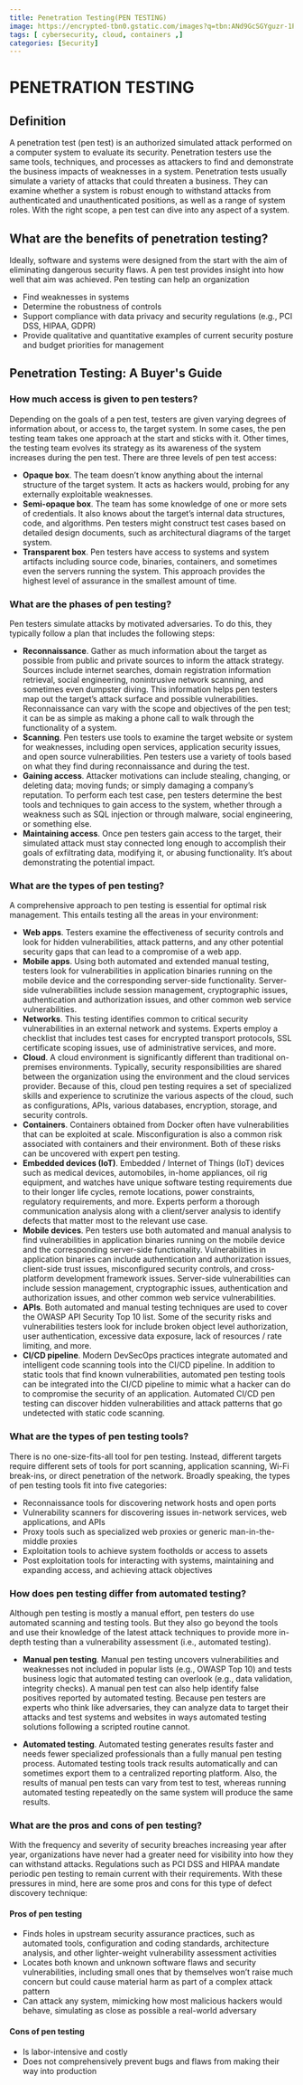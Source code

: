 ```yaml
---
title: Penetration Testing(PEN TESTING)
image: https://encrypted-tbn0.gstatic.com/images?q=tbn:ANd9GcSGYguzr-1PQ14veXvw8NG9L6a7ESoxzA_HSg&s
tags: [ cybersecurity, cloud, containers ,]
categories: [Security]
---
```


# PENETRATION TESTING

## Definition

A penetration test (pen test) is an authorized simulated attack performed on a computer system to evaluate its security. Penetration testers use the same tools, techniques, and processes as attackers to find and demonstrate the business impacts of weaknesses in a system. Penetration tests usually simulate a variety of attacks that could threaten a business. They can examine whether a system is robust enough to withstand attacks from authenticated and unauthenticated positions, as well as a range of system roles. With the right scope, a pen test can dive into any aspect of a system.

## What are the benefits of penetration testing?

Ideally, software and systems were designed from the start with the aim of eliminating dangerous security flaws. A pen test provides insight into how well that aim was achieved. Pen testing can help an organization

- Find weaknesses in systems
- Determine the robustness of controls
- Support compliance with data privacy and security regulations (e.g., PCI DSS, HIPAA, GDPR)
- Provide qualitative and quantitative examples of current security posture and budget priorities for management

## Penetration Testing: A Buyer's Guide

### How much access is given to pen testers?

Depending on the goals of a pen test, testers are given varying degrees of information about, or access to, the target system. In some cases, the pen testing team takes one approach at the start and sticks with it. Other times, the testing team evolves its strategy as its awareness of the system increases during the pen test. There are three levels of pen test access:

- **Opaque box**. The team doesn’t know anything about the internal structure of the target system. It acts as hackers would, probing for any externally exploitable weaknesses.
- **Semi-opaque box**. The team has some knowledge of one or more sets of credentials. It also knows about the target’s internal data structures, code, and algorithms. Pen testers might construct test cases based on detailed design documents, such as architectural diagrams of the target system.
- **Transparent box**. Pen testers have access to systems and system artifacts including source code, binaries, containers, and sometimes even the servers running the system. This approach provides the highest level of assurance in the smallest amount of time.

### What are the phases of pen testing?

Pen testers simulate attacks by motivated adversaries. To do this, they typically follow a plan that includes the following steps:

- **Reconnaissance**. Gather as much information about the target as possible from public and private sources to inform the attack strategy. Sources include internet searches, domain registration information retrieval, social engineering, nonintrusive network scanning, and sometimes even dumpster diving. This information helps pen testers map out the target’s attack surface and possible vulnerabilities. Reconnaissance can vary with the scope and objectives of the pen test; it can be as simple as making a phone call to walk through the functionality of a system.
- **Scanning**. Pen testers use tools to examine the target website or system for weaknesses, including open services, application security issues, and open source vulnerabilities. Pen testers use a variety of tools based on what they find during reconnaissance and during the test.
- **Gaining access**. Attacker motivations can include stealing, changing, or deleting data; moving funds; or simply damaging a company’s reputation. To perform each test case, pen testers determine the best tools and techniques to gain access to the system, whether through a weakness such as SQL injection or through malware, social engineering, or something else.
- **Maintaining access**. Once pen testers gain access to the target, their simulated attack must stay connected long enough to accomplish their goals of exfiltrating data, modifying it, or abusing functionality. It’s about demonstrating the potential impact.

### What are the types of pen testing?

A comprehensive approach to pen testing is essential for optimal risk management. This entails testing all the areas in your environment:

- **Web apps**. Testers examine the effectiveness of security controls and look for hidden vulnerabilities, attack patterns, and any other potential security gaps that can lead to a compromise of a web app.
- **Mobile apps**. Using both automated and extended manual testing, testers look for vulnerabilities in application binaries running on the mobile device and the corresponding server-side functionality. Server-side vulnerabilities include session management, cryptographic issues, authentication and authorization issues, and other common web service vulnerabilities.
- **Networks**. This testing identifies common to critical security vulnerabilities in an external network and systems. Experts employ a checklist that includes test cases for encrypted transport protocols, SSL certificate scoping issues, use of administrative services, and more.
- **Cloud**. A cloud environment is significantly different than traditional on-premises environments. Typically, security responsibilities are shared between the organization using the environment and the cloud services provider. Because of this, cloud pen testing requires a set of specialized skills and experience to scrutinize the various aspects of the cloud, such as configurations, APIs, various databases, encryption, storage, and security controls.
- **Containers**. Containers obtained from Docker often have vulnerabilities that can be exploited at scale. Misconfiguration is also a common risk associated with containers and their environment. Both of these risks can be uncovered with expert pen testing.
- **Embedded devices (IoT)**. Embedded / Internet of Things (IoT) devices such as medical devices, automobiles, in-home appliances, oil rig equipment, and watches have unique software testing requirements due to their longer life cycles, remote locations, power constraints, regulatory requirements, and more. Experts perform a thorough communication analysis along with a client/server analysis to identify defects that matter most to the relevant use case.
- **Mobile devices**. Pen testers use both automated and manual analysis to find vulnerabilities in application binaries running on the mobile device and the corresponding server-side functionality. Vulnerabilities in application binaries can include authentication and authorization issues, client-side trust issues, misconfigured security controls, and cross-platform development framework issues. Server-side vulnerabilities can include session management, cryptographic issues, authentication and authorization issues, and other common web service vulnerabilities.
- **APIs**. Both automated and manual testing techniques are used to cover the OWASP API Security Top 10 list. Some of the security risks and vulnerabilities testers look for include broken object level authorization, user authentication, excessive data exposure, lack of resources / rate limiting, and more.
- **CI/CD pipeline**. Modern DevSecOps practices integrate automated and intelligent code scanning tools into the CI/CD pipeline. In addition to static tools that find known vulnerabilities, automated pen testing tools can be integrated into the CI/CD pipeline to mimic what a hacker can do to compromise the security of an application. Automated CI/CD pen testing can discover hidden vulnerabilities and attack patterns that go undetected with static code scanning.

### What are the types of pen testing tools?

There is no one-size-fits-all tool for pen testing. Instead, different targets require different sets of tools for port scanning, application scanning, Wi-Fi break-ins, or direct penetration of the network. Broadly speaking, the types of pen testing tools fit into five categories:

- Reconnaissance tools for discovering network hosts and open ports
- Vulnerability scanners for discovering issues in-network services, web applications, and APIs
- Proxy tools such as specialized web proxies or generic man-in-the-middle proxies
- Exploitation tools to achieve system footholds or access to assets
- Post exploitation tools for interacting with systems, maintaining and expanding access, and achieving attack objectives

### How does pen testing differ from automated testing?

Although pen testing is mostly a manual effort, pen testers do use automated scanning and testing tools. But they also go beyond the tools and use their knowledge of the latest attack techniques to provide more in-depth testing than a vulnerability assessment (i.e., automated testing).

- **Manual pen testing**. Manual pen testing uncovers vulnerabilities and weaknesses not included in popular lists (e.g., OWASP Top 10) and tests business logic that automated testing can overlook (e.g., data validation, integrity checks). A manual pen test can also help identify false positives reported by automated testing. Because pen testers are experts who think like adversaries, they can analyze data to target their attacks and test systems and websites in ways automated testing solutions following a scripted routine cannot.
  
- **Automated testing**. Automated testing generates results faster and needs fewer specialized professionals than a fully manual pen testing process. Automated testing tools track results automatically and can sometimes export them to a centralized reporting platform. Also, the results of manual pen tests can vary from test to test, whereas running automated testing repeatedly on the same system will produce the same results.

### What are the pros and cons of pen testing?

With the frequency and severity of security breaches increasing year after year, organizations have never had a greater need for visibility into how they can withstand attacks. Regulations such as PCI DSS and HIPAA mandate periodic pen testing to remain current with their requirements. With these pressures in mind, here are some pros and cons for this type of defect discovery technique:

#### Pros of pen testing

- Finds holes in upstream security assurance practices, such as automated tools, configuration and coding standards, architecture analysis, and other lighter-weight vulnerability assessment activities
- Locates both known and unknown software flaws and security vulnerabilities, including small ones that by themselves won’t raise much concern but could cause material harm as part of a complex attack pattern
- Can attack any system, mimicking how most malicious hackers would behave, simulating as close as possible a real-world adversary

#### Cons of pen testing

- Is labor-intensive and costly
- Does not comprehensively prevent bugs and flaws from making their way into production
